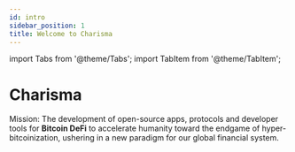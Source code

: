 ```yaml
---
id: intro
sidebar_position: 1
title: Welcome to Charisma
---
```


import Tabs from '@theme/Tabs';
import TabItem from '@theme/TabItem';

# Charisma

Mission: The development of open-source apps, protocols and developer tools for **Bitcoin DeFi** to accelerate humanity toward the endgame of hyper-bitcoinization, ushering in a new paradigm for our global financial system.
